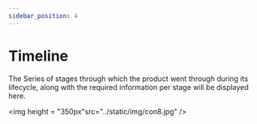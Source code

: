 ```yaml
---
sidebar_position: 4
---
```



# Timeline

The Series of stages through which the product went through during its lifecycle, along with the required information per stage will be displayed here.

<p align="center">

<img height = "350px"src="../static/img/con8.jpg" />

</p>